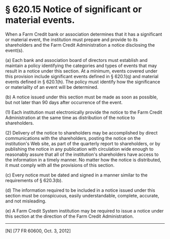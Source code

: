 # § 620.15   Notice of significant or material events.

When a Farm Credit bank or association determines that it has a significant or material event, the institution must prepare and provide to its shareholders and the Farm Credit Administration a notice disclosing the event(s).


(a) Each bank and association board of directors must establish and maintain a policy identifying the categories and types of events that may result in a notice under this section. At a minimum, events covered under this provision include significant events defined in § 620.1(q) and material events defined in § 620.1(h). The policy must identify how the significance or materiality of an event will be determined.


(b) A notice issued under this section must be made as soon as possible, but not later than 90 days after occurrence of the event.


(1) Each institution must electronically provide the notice to the Farm Credit Administration at the same time as distribution of the notice to shareholders.


(2) Delivery of the notice to shareholders may be accomplished by direct communications with the shareholders, posting the notice on the institution's Web site, as part of the quarterly report to shareholders, or by publishing the notice in any publication with circulation wide enough to reasonably assure that all of the institution's shareholders have access to the information in a timely manner. No matter how the notice is distributed, it must comply with all the provisions of this section.


(c) Every notice must be dated and signed in a manner similar to the requirements of § 620.3(b).


(d) The information required to be included in a notice issued under this section must be conspicuous, easily understandable, complete, accurate, and not misleading.


(e) A Farm Credit System institution may be required to issue a notice under this section at the direction of the Farm Credit Administration.



---

[N] [77 FR 60600, Oct. 3, 2012]




